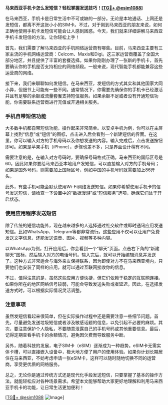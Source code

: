 **马来西亚手机卡怎么发短信？轻松掌握发送技巧！[[TG💪+ @esim1088](https://t.me/s/esim1088)]**

在马来西亚，手机卡是日常生活中不可或缺的一部分。无论是本地通话、上网还是发短信，都离不开这张小小的SIM卡。不过，对于刚到马来西亚的朋友来说，如何正确地使用手机卡发短信可能会让人感到困惑。今天，我们就来详细讲解马来西亚手机卡发短信的方法，让你轻松上手！

首先，我们需要了解马来西亚的手机网络运营商有哪些。目前，马来西亚主要有三家主流的手机网络运营商：Celcom、Maxis和Digi。这三家运营商覆盖了全国大部分地区，并且提供了丰富的套餐选择。如果你刚刚办理了一张新的手机卡，首先要确认你的手机是否支持相应的网络频段。一般来说，现代智能手机都能兼容这些运营商的网络。

接下来，我们来聊聊如何发短信。在马来西亚，发短信的方式其实和其他国家大同小异，但细节上可能有一些不同。通常情况下，你需要先确保你的手机卡已经激活并且有足够的余额或流量套餐支持短信服务。如果余额不足或者没有开通短信功能，你需要联系运营商进行充值或开通相关服务。

### 手机自带短信功能

大多数手机都自带短信功能，操作起来非常简单。以安卓手机为例，你可以在主屏幕上找到“信息”或“短信”的图标，点击进入后会看到一个新建短信的界面。在这里，你可以输入对方的手机号码以及你想发送的内容。输入完成后，点击发送按钮即可。如果是苹果手机（iPhone），步骤也差不多，只是界面设计稍有不同。

需要注意的是，在输入对方号码时，要确保号码格式正确。马来西亚的国际区号是60，因此如果你要给马来西亚本地用户发短信，可以直接输入对方的手机号码；如果是国外号码，则需要加上国际区号，例如中国的手机号码就需要加上86开头。

此外，有些手机可能会默认使用Wi-Fi网络发送短信。如果你希望使用手机卡的信号发送短信，请检查一下设置中的“数据漫游”或“短信服务”选项，确保它们处于开启状态。

### 使用应用程序发送短信

除了传统的短信功能外，现在越来越多的人选择通过社交软件或即时通讯应用发送短信。比如WhatsApp、Telegram等都非常流行。这些应用不仅可以让用户免费发送文字信息，还能发送语音、图片、视频等多种内容。

以WhatsApp为例，打开应用后，你会看到一个“聊天”页面。点击右下角的“新建聊天”图标，然后输入对方的电话号码。输入完后，就可以开始编辑消息并发送了。这种方式非常适合与海外亲友保持联系，因为即使对方不在马来西亚境内，只要他们也安装了同样的应用，就可以通过互联网接收你的信息。

不过，值得注意的是，虽然这些应用方便快捷，但它们依赖于稳定的互联网连接。如果你所在的地区网络信号较弱，可能会导致发送失败或者延迟。因此，在选择发送方式时，可以根据实际情况灵活调整。

### 注意事项

虽然发短信看起来很简单，但在实际操作过程中还是需要注意一些细节问题。首先，尽量避免发送垃圾短信或者涉及敏感话题的信息，以免引起不必要的麻烦。其次，要注意保护个人隐私，不要随意泄露自己的手机号码或其他重要信息。最后，记得定期查看手机卡的余额情况，避免因欠费而导致服务中断。

另外，随着科技的发展，电子SIM卡（eSIM）逐渐成为一种趋势。eSIM卡无需实体卡槽，可以直接嵌入设备中，极大地方便了用户的使用体验。如果你计划长期居住在马来西亚，不妨考虑申请一张eSIM卡，这样可以随时随地切换不同的运营商，享受更优质的网络服务。

总之，无论你是通过传统方式还是现代化手段发送短信，只要掌握了基本的操作方法，就能轻松应对各种场景需求。希望本文能够帮助大家更好地理解和利用马来西亚手机卡的功能，让日常生活更加便利！

[[TG💪+ @esim1088](https://t.me/s/esim1088) ![Image](https://i.postimg.cc/4NQfJmqS/Snipaste-2025-05-13-00-14-12.png)]